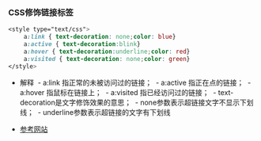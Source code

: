 ### CSS修饰链接标签

```css
<style type="text/css">
　　 a:link { text-decoration: none;color: blue}
　　 a:active { text-decoration:blink}
　　 a:hover { text-decoration:underline;color: red} 
　　 a:visited { text-decoration: none;color: green}
</style>
```
- 解释
  - a:link 指正常的未被访问过的链接；
  - a:active 指正在点的链接；
  - a:hover 指鼠标在链接上；
  - a:visited 指已经访问过的链接；
  - text-decoration是文字修饰效果的意思；
  - none参数表示超链接文字不显示下划线；
  - underline参数表示超链接的文字有下划线
  
- [参考网站](http://blog.csdn.net/ye1992/article/details/9144377)
